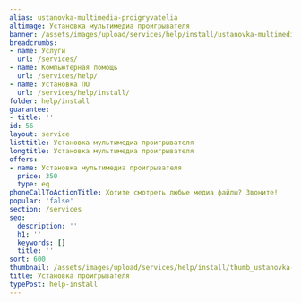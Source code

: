 ```yaml
---
alias: ustanovka-multimedia-proigryvatelia
altimage: Установка мультимедиа проигрывателя
banner: /assets/images/upload/services/help/install/ustanovka-multimedia-proigryvatelia.jpg
breadcrumbs:
- name: Услуги
  url: /services/
- name: Компьютерная помощь
  url: /services/help/
- name: Установка ПО
  url: /services/help/install/
folder: help/install
guarantee:
- title: ''
id: 56
layout: service
listtitle: Установка мультимедиа проигрывателя
longtitle: Установка мультимедиа проигрывателя
offers:
- name: Установка мультимедиа проигрывателя
  price: 350
  type: eq
phoneCallToActionTitle: Хотите смотреть любые медиа файлы? Звоните!
popular: 'false'
section: /services
seo:
  description: ''
  h1: ''
  keywords: []
  title: ''
sort: 600
thumbnail: /assets/images/upload/services/help/install/thumb_ustanovka-multimedia-proigryvatelia.jpg
title: Установка проигрывателя
typePost: help-install
---
```

